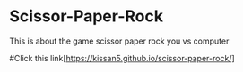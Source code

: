 # Scissor-Paper-Rock
This is about the game scissor paper rock you vs computer

#Click this link[https://kissan5.github.io/scissor-paper-rock/]
